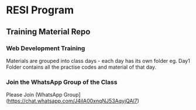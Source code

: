 # RESI Program
## Training Material Repo

### Web Development Training

Materials are grouped into class days - each day has its own folder eg. Day1 Folder contains all the practise codes and material of that day.

### Join the WhatsApp Group of the Class 

Please Join (WhatsApp Group](https://chat.whatsapp.com/J4ilA00xnqNJ53AqyjQAl7)
